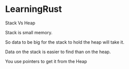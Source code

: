 # LearningRust

Stack Vs Heap

Stack is small memory. 

So data to be big for the stack to hold the heap will take it. 

Data on the stack is easier to find than on the heap. 

You use pointers to get it from the Heap